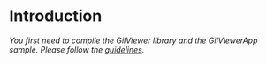 # Introduction #

_You first need to compile the GilViewer library and the GilViewerApp sample. Please follow the [guidelines](http://code.google.com/p/gilviewer/wiki/HowToCompileOnLinux)._